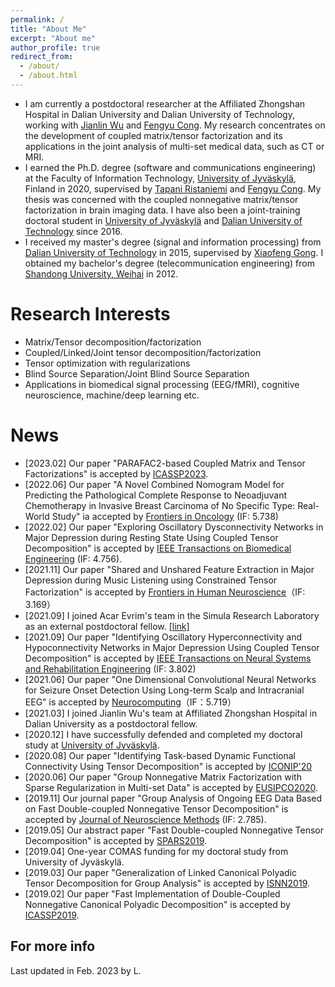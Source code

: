 ```yaml
---
permalink: /
title: "About Me"
excerpt: "About me"
author_profile: true
redirect_from: 
  - /about/
  - /about.html
---
```


- I am currently a postdoctoral researcher at the Affiliated Zhongshan Hospital in Dalian University and Dalian University of Technology, working with [Jianlin Wu](https://www.dlhospital.com/home/expert_display/284) and [Fengyu Cong](http://www.escience.cn/people/cong/index.html). My research concentrates on the development of coupled matrix/tensor factorization and its applications in the joint analysis of multi-set medical data, such as CT or MRI.
- I earned the Ph.D. degree (software and communications engineering) at the Faculty of Information Technology, [University of Jyväskylä](https://jyu.fi/en), Finland in 2020, supervised by [Tapani Ristaniemi](http://users.jyu.fi/~riesta/) and [Fengyu Cong](http://www.escience.cn/people/cong/index.html). My thesis
was concerned with the coupled nonnegative matrix/tensor factorization in brain imaging data. I have also been a joint-training doctoral student in [University of Jyväskylä](https://jyu.fi/en) and [Dalian University of Technology](http://en.dlut.edu.cn/) since 2016. 
- I received my master's degree (signal and information processing) from [Dalian University of Technology](http://en.dlut.edu.cn/) in 2015, supervised by  [Xiaofeng Gong](http://faculty.dlut.edu.cn/xfgong/zh_CN/index/699431/list/index.htm). I obtained my bachelor's degree (telecommunication engineering) from [Shandong University, Weihai](https://www.wh.sdu.edu.cn/) in 2012.

Research Interests
======
- Matrix/Tensor decomposition/factorization
- Coupled/Linked/Joint tensor decomposition/factorization
- Tensor optimization with regularizations
- Blind Source Separation/Joint Blind Source Separation
- Applications in biomedical signal processing (EEG/fMRI), cognitive neuroscience, machine/deep learning etc.

News 
======
- [2023.02] Our paper "PARAFAC2-based Coupled Matrix and Tensor Factorizations" is accepted by [ICASSP2023](https://arxiv.org/pdf/2210.13054.pdf).
- [2022.06] Our paper "A Novel Combined Nomogram Model for Predicting the Pathological Complete Response to Neoadjuvant Chemotherapy in Invasive Breast Carcinoma of No Specific Type: Real-World Study" ia accepted by [Frontiers in Oncology](https://www.ncbi.nlm.nih.gov/pmc/articles/PMC9207207/) (IF: 5.738)
- [2022.02] Our paper "Exploring Oscillatory Dysconnectivity Networks in Major Depression during Resting State Using Coupled Tensor Decomposition" is accepted by [IEEE Transactions on Biomedical Engineering](https://ieeexplore.ieee.org/abstract/document/9716736/) (IF: 4.756).
- [2021.11] Our paper "Shared and Unshared Feature Extraction in Major Depression during Music Listening using Constrained Tensor Factorization" is accepted by [Frontiers in Human Neuroscience](https://www.frontiersin.org/articles/10.3389/fnhum.2021.799288/abstract)（IF: 3.169）
- [2021.09] I joined Acar Evrim's team in the Simula Research Laboratory as an external postdoctoral fellow. [[link]](https://www.simula.no/user/234290)
- [2021.09] Our paper "Identifying Oscillatory Hyperconnectivity and Hypoconnectivity Networks in Major Depression Using Coupled Tensor Decomposition" is accepted by [IEEE Transactions on Neural Systems and Rehabilitation Engineering](https://ieeexplore.ieee.org/document/9531642) (IF: 3.802)
- [2021.06] Our paper "One Dimensional Convolutional Neural Networks for Seizure Onset Detection Using Long-term Scalp and Intracranial EEG" is accepted by [Neurocomputing](https://www.sciencedirect.com/science/article/pii/S0925231221009723)（IF：5.719）
- [2021.03] I joined Jianlin Wu's team at Affiliated Zhongshan Hospital in Dalian University as a postdoctoral fellow.
- [2020.12] I have successfully defended and completed my doctoral study at [University of Jyväskylä](https://www.jyu.fi/en/current/archive/2020/11/2-12-2020-m-eng-xiulin-wang-faculty-of-information-technology-software-and-communications-engineering-online-event).
- [2020.08] Our paper "Identifying Task-based Dynamic Functional Connectivity Using Tensor Decomposition" is accepted by [ICONIP'20](https://www.apnns.org/ICONIP2020/)
- [2020.06] Our paper "Group Nonnegative Matrix Factorization with Sparse Regularization in Multi-set Data" is accepted by [EUSIPCO2020](https://eusipco2020.org/).
- [2019.11] Our journal paper "Group Analysis of Ongoing EEG Data Based on Fast
Double-coupled Nonnegative Tensor Decomposition" is accepted by [Journal of Neuroscience Methods](https://www.sciencedirect.com/science/article/pii/S0165027019303590) (IF: 2.785).
- [2019.05] Our abstract paper "Fast Double-coupled Nonnegative Tensor Decomposition" is accepted by [SPARS2019](http://www.spars-workshop.org/en/index.html).
- [2019.04] One-year COMAS funding for my doctoral study from University of Jyväskylä.
- [2019.03] Our paper "Generalization of Linked Canonical Polyadic Tensor Decomposition for Group Analysis" is accepted by [ISNN2019](https://conference.cs.cityu.edu.hk/isnn/).
- [2019.02] Our paper "Fast Implementation of Double-Coupled Nonnegative Canonical Polyadic Decomposition" is accepted by [ICASSP2019](https://2019.ieeeicassp.org/).

For more info
------
Last updated in Feb. 2023 by L.
